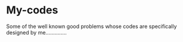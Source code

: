 # My-codes
Some of the well known good problems whose codes are specifically designed by me..............
